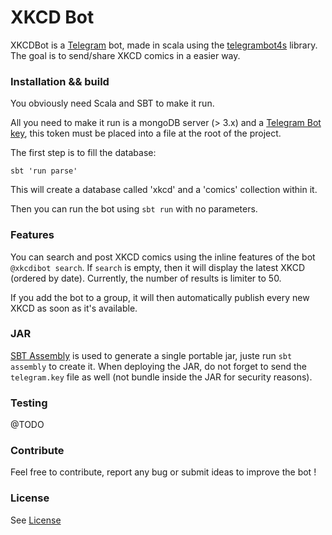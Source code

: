 # XKCD Bot

XKCDBot is a [Telegram](https://telegram.org) bot, made in scala using the [telegrambot4s](https://github.com/mukel/telegrambot4s) library.
The goal is to send/share XKCD comics in a easier way.

### Installation && build

You obviously need Scala and SBT to make it run.

All you need to make it run is a mongoDB server (> 3.x) and a [Telegram Bot key](https://core.telegram.org/bots), this token must be placed into a 
file at the root of the project.

The first step is to fill the database:

```
sbt 'run parse'
```

This will create a database called 'xkcd' and a 'comics' collection within it.


Then you can run the bot using ```sbt run``` with no parameters.

### Features

You can search and post XKCD comics using the inline features of the bot ```@xkcdibot search```. If `search` is empty, 
then it will display the latest XKCD (ordered by date). 
Currently, the number of results is limiter to 50.

If you add the bot to a group, it will then automatically publish every new XKCD as soon as it's available.

### JAR

[SBT Assembly](https://github.com/sbt/sbt-assembly) is used to generate a single portable jar, juste run ```sbt assembly``` to create it.
When deploying the JAR, do not forget to send the ```telegram.key``` file as well (not bundle inside the JAR for security reasons).


### Testing

@TODO

### Contribute

Feel free to contribute, report any bug or submit ideas to improve the bot !

### License

See [License](https://github.com/ex0ns/telegram_XKCD_ibot/blob/master/LICENSE)
